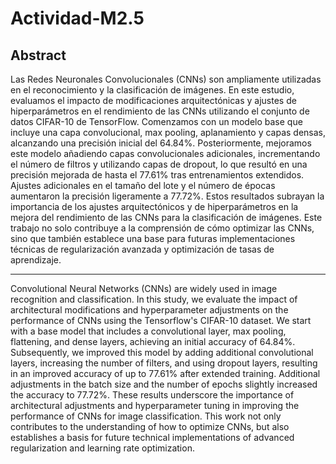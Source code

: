 # Actividad-M2.5
## Abstract

Las Redes Neuronales Convolucionales (CNNs) son ampliamente utilizadas en el reconocimiento y la clasificación de imágenes. En este estudio, evaluamos el impacto de modificaciones arquitectónicas y ajustes de hiperparámetros en el rendimiento de las CNNs utilizando el conjunto de datos CIFAR-10 de TensorFlow. Comenzamos con un modelo base que incluye una capa convolucional, max pooling, aplanamiento y capas densas, alcanzando una precisión inicial del 64.84%. Posteriormente, mejoramos este modelo añadiendo capas convolucionales adicionales, incrementando el número de filtros y utilizando capas de dropout, lo que resultó en una precisión mejorada de hasta el 77.61% tras entrenamientos extendidos. Ajustes adicionales en el tamaño del lote y el número de épocas aumentaron la precisión ligeramente a 77.72%. Estos resultados subrayan la importancia de los ajustes arquitectónicos y de hiperparámetros en la mejora del rendimiento de las CNNs para la clasificación de imágenes. Este trabajo no solo contribuye a la comprensión de cómo optimizar las CNNs, sino que también establece una base para futuras implementaciones técnicas de regularización avanzada y optimización de tasas de aprendizaje.

---

Convolutional Neural Networks (CNNs) are widely used in image recognition and classification. In this study, we evaluate the impact of architectural modifications and hyperparameter adjustments on the performance of CNNs using the Tensorflow's CIFAR-10 dataset. We start with a base model that includes a convolutional layer, max pooling, flattening, and dense layers, achieving an initial accuracy of 64.84%. Subsequently, we improved this model by adding additional convolutional layers, increasing the number of filters, and using dropout layers, resulting in an improved accuracy of up to 77.61% after extended training. Additional adjustments in the batch size and the number of epochs slightly increased the accuracy to 77.72%. These results underscore the importance of architectural adjustments and hyperparameter tuning in improving the performance of CNNs for image classification. This work not only contributes to the understanding of how to optimize CNNs, but also establishes a basis for future technical implementations of advanced regularization and learning rate optimization.
